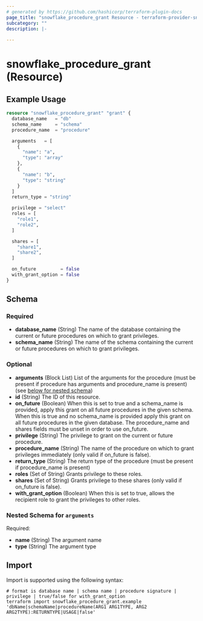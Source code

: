 ```yaml
---
# generated by https://github.com/hashicorp/terraform-plugin-docs
page_title: "snowflake_procedure_grant Resource - terraform-provider-snowflake"
subcategory: ""
description: |-
  
---
```


# snowflake_procedure_grant (Resource)



## Example Usage

```terraform
resource "snowflake_procedure_grant" "grant" {
  database_name   = "db"
  schema_name     = "schema"
  procedure_name  = "procedure"

  arguments   = [
    {
      "name": "a",
      "type": "array"
    },
    {
      "name": "b",
      "type": "string"
    }
  ]
  return_type = "string"

  privilege = "select"
  roles = [
    "role1",
    "role2",
  ]

  shares = [
    "share1",
    "share2",
  ]

  on_future         = false
  with_grant_option = false
}
```

<!-- schema generated by tfplugindocs -->
## Schema

### Required

- **database_name** (String) The name of the database containing the current or future procedures on which to grant privileges.
- **schema_name** (String) The name of the schema containing the current or future procedures on which to grant privileges.

### Optional

- **arguments** (Block List) List of the arguments for the procedure (must be present if procedure has arguments and procedure_name is present) (see [below for nested schema](#nestedblock--arguments))
- **id** (String) The ID of this resource.
- **on_future** (Boolean) When this is set to true and a schema_name is provided, apply this grant on all future procedures in the given schema. When this is true and no schema_name is provided apply this grant on all future procedures in the given database. The procedure_name and shares fields must be unset in order to use on_future.
- **privilege** (String) The privilege to grant on the current or future procedure.
- **procedure_name** (String) The name of the procedure on which to grant privileges immediately (only valid if on_future is false).
- **return_type** (String) The return type of the procedure (must be present if procedure_name is present)
- **roles** (Set of String) Grants privilege to these roles.
- **shares** (Set of String) Grants privilege to these shares (only valid if on_future is false).
- **with_grant_option** (Boolean) When this is set to true, allows the recipient role to grant the privileges to other roles.

<a id="nestedblock--arguments"></a>
### Nested Schema for `arguments`

Required:

- **name** (String) The argument name
- **type** (String) The argument type

## Import

Import is supported using the following syntax:

```shell
# format is database name | schema name | procedure signature | privilege | true/false for with_grant_option
terraform import snowflake_procedure_grant.example 'dbName|schemaName|procedureName(ARG1 ARG1TYPE, ARG2 ARG2TYPE):RETURNTYPE|USAGE|false'
```
